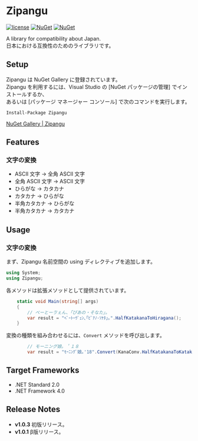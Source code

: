 # Zipangu
[![license](https://img.shields.io/github/license/sakapon/Zipangu.svg)](LICENSE)
[![NuGet](https://img.shields.io/nuget/v/Zipangu.svg)](https://www.nuget.org/packages/Zipangu/)
[![NuGet](https://img.shields.io/nuget/dt/Zipangu.svg)](https://www.nuget.org/packages/Zipangu/)

A library for compatibility about Japan.  
日本における互換性のためのライブラリです。

## Setup
Zipangu は NuGet Gallery に登録されています。  
Zipangu を利用するには、Visual Studio の [NuGet パッケージの管理] でインストールするか、  
あるいは [パッケージ マネージャー コンソール] で次のコマンドを実行します。

```
Install-Package Zipangu
```

[NuGet Gallery | Zipangu](https://www.nuget.org/packages/Zipangu/)

## Features
### 文字の変換
- ASCII 文字 → 全角 ASCII 文字
- 全角 ASCII 文字 → ASCII 文字
- ひらがな → カタカナ
- カタカナ → ひらがな
- 半角カタカナ → ひらがな
- 半角カタカナ → カタカナ

## Usage
### 文字の変換
まず、Zipangu 名前空間の using ディレクティブを追加します。
```c#
using System;
using Zipangu;
```

各メソッドは拡張メソッドとして提供されています。
```c#
    static void Main(string[] args)
    {
        // べーとーゔぇん、「ぴあの・そなた」。
        var result = "ﾍﾞｰﾄｰｳﾞｪﾝ､｢ﾋﾟｱﾉ･ｿﾅﾀ｣｡".HalfKatakanaToHiragana();
    }
```

変換の種類を組み合わせるには、`Convert` メソッドを呼び出します。
```c#
        // モーニング娘。＇１８
        var result = "ﾓｰﾆﾝｸﾞ娘｡'18".Convert(KanaConv.HalfKatakanaToKatakana, AsciiConv.ToWide);
```

## Target Frameworks
- .NET Standard 2.0
- .NET Framework 4.0

## Release Notes
- **v1.0.3** 初版リリース。
- **v1.0.1** β版リリース。
